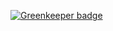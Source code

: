 

[![Greenkeeper badge](https://badges.greenkeeper.io/VitorLuizC/twinmill.svg)](https://greenkeeper.io/)